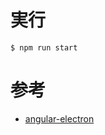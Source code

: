 # 実行
```
$ npm run start
```

# 参考
- [angular-electron](https://github.com/maximegris/angular-electron)